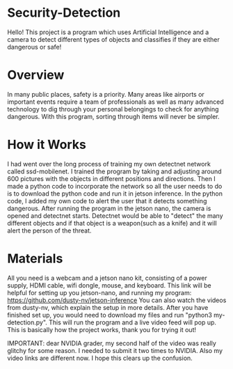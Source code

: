 # Security-Detection

Hello! This project is a program which uses Artificial Intelligence and a camera to detect different types of objects and classifies if they are either dangerous or safe!

# Overview
In many public places, safety is a priority. Many areas like airports or important events require a team of professionals as well as many advanced technology to dig through your personal belongings to check for anything dangerous. With this program, sorting through items will never be simpler. 

# How it Works
I had went over the long process of training my own detectnet network called ssd-mobilenet. I trained the program by taking and adjusting around 600 pictures with the objects in different positions and directions. Then I made a python code to incorporate the network so all the user needs to do is to download the python code and run it in jetson inference. In the python code, I added my own code to alert the user that it detects something dangerous. After running the program in the jetson nano, the camera is opened and detectnet starts. Detectnet would be able to "detect" the many different objects and if that object is a weapon(such as a knife) and it will alert the person of the threat. 

# Materials
All you need is a webcam and a jetson nano kit, consisting of a power supply, HDMI cable, wifi dongle, mouse, and keyboard.
This link will be helpful for setting up you jetson-nano, and running my program: https://github.com/dusty-nv/jetson-inference
You can also watch the videos from dusty-nv, which explain the setup in more details.
After you have finished set up, you would need to download my files and run "python3 my-detection.py". This will run the program and a live video feed will pop up.
This is basically how the project works, thank you for trying it out!

IMPORTANT: dear NVIDIA grader, my second half of the video was really glitchy for some reason. I needed to submit it two times to NVIDIA. Also my video links are different now. I hope this clears up the confusion.
